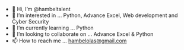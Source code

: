 - 👋 Hi, I’m @hambeltalent
- 👀 I’m interested in ... Python, Advance Excel, Web development and Cyber Security
- 🌱 I’m currently learning ... Python
- 💞️ I’m looking to collaborate on ... Advance Excel & Python
- 📫 How to reach me ... hambelolas@gmail.com

<!---
hambeltalent/hambeltalent is a ✨ special ✨ repository because its `README.md` (this file) appears on your GitHub profile.
You can click the Preview link to take a look at your changes.
--->
